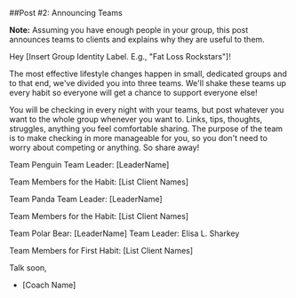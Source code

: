 ##Post #2: Announcing Teams

**Note:** Assuming you have enough people in your group, this post announces teams to clients and explains why they are useful to them.

Hey [Insert Group Identity Label. E.g., "Fat Loss Rockstars"]!
 
The most effective lifestyle changes happen in small, dedicated groups and to that end, we've divided you into three teams. We'll shake these teams up every habit so everyone will get a chance to support everyone else!
 
You will be checking in every night with your teams, but post whatever you want to the whole group whenever you want to. Links, tips, thoughts, struggles, anything you feel comfortable sharing. The purpose of the team is to make checking in more manageable for you, so you don't need to worry about competing or anything. So share away!

Team Penguin
Team Leader: [LeaderName]

Team Members for the Habit:
[List Client Names]

Team Panda
Team Leader: [LeaderName]

Team Members for the Habit:
[List Client Names]

Team Polar Bear: [LeaderName]
Team Leader: Elisa L. Sharkey

Team Members for First Habit:
[List Client Names]

Talk soon,
- [Coach Name]
